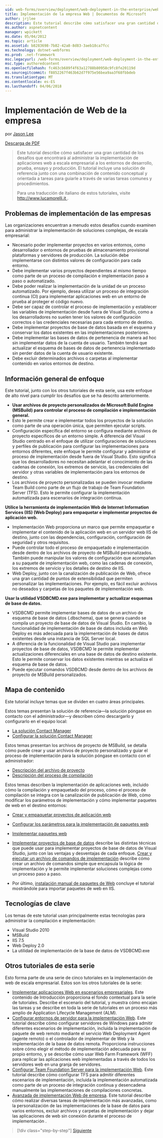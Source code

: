 ```yaml
---
uid: web-forms/overview/deployment/web-deployment-in-the-enterprise/web-deployment-in-the-enterprise
title: Implementación de la empresa Web | Documentos de Microsoft
author: jrjlee
description: Este tutorial describe cómo satisfacer una gran cantidad de los desafíos que encontrará al administrar la implementación de aplicaciones web a escala empresarial para desarrollo...
ms.author: aspnetcontent
manager: wpickett
ms.date: 05/04/2012
ms.topic: article
ms.assetid: b8283698-7b82-42a8-8d83-3aeb18ca7fcc
ms.technology: dotnet-webforms
ms.prod: .net-framework
msc.legacyurl: /web-forms/overview/deployment/web-deployment-in-the-enterprise/web-deployment-in-the-enterprise
msc.type: authoredcontent
ms.openlocfilehash: fc463cb689f4f63a12788b80958c9fc8fe20119d
ms.sourcegitcommit: f8852267f463b62d7f975e56bea9aa3f68fbbdeb
ms.translationtype: MT
ms.contentlocale: es-ES
ms.lasthandoff: 04/06/2018
---
```

<a name="web-deployment-in-the-enterprise"></a>Implementación de Web de la empresa
====================
por [Jason Lee](https://github.com/jrjlee)

[Descarga de PDF](https://msdnshared.blob.core.windows.net/media/MSDNBlogsFS/prod.evol.blogs.msdn.com/CommunityServer.Blogs.Components.WeblogFiles/00/00/00/63/56/8130.DeployingWebAppsInEnterpriseScenarios.pdf)

> Este tutorial describe cómo satisfacer una gran cantidad de los desafíos que encontrará al administrar la implementación de aplicaciones web a escala empresarial a los entornos de desarrollo, prueba, ensayo y producción. El tutorial incluye una solución de referencia junto con una combinación de contenido conceptual y orientada a tareas para guiarle a través de varias tareas comunes y procedimientos.
> 
> Para una traducción de italiano de estos tutoriales, visite [ http://www.lucamorelli.it ](http://www.lucamorelli.it).


## <a name="enterprise-deployment-challenges"></a>Problemas de implementación de las empresas

Las organizaciones encuentran a menudo estos desafíos cuando examinen para administrar la implementación de soluciones complejas, de escala empresarial:

- Necesario poder implementar proyectos en varios entornos, como desarrollador o entornos de pruebas de almacenamiento provisional plataformas y servidores de producción. La solución debe implementarse con distintos valores de configuración para cada entorno.
- Debe implementar varios proyectos dependientes al mismo tiempo como parte de un proceso de compilación e implementación paso a paso o automatizado.
- Debe poder realizar la implementación de la unidad de un proceso automatizado. Por ejemplo, desea utilizar un proceso de integración continua (CI) para implementar aplicaciones web en un entorno de prueba al proteger el código nuevo.
- Debe ser capaz de controlar el proceso de implementación y establecer las variables de implementación desde fuera de Visual Studio, como a los desarrolladores no suelen tener los valores de configuración correctos o las credenciales necesarias para cada entorno de destino.
- Debe implementar proyectos de base de datos basada en el esquema y conservar los datos existentes en las implementaciones posteriores.
- Debe implementar las bases de datos de pertenencia de manera ad hoc sin implementar datos de la cuenta de usuario. También tendrá que actualizar el esquema de bases de datos de pertenencia implementado sin perder datos de la cuenta de usuario existente.
- Debe excluir determinados archivos o carpetas al implementar contenido en varios entornos de destino.

## <a name="overview-of-approach"></a>Información general de enfoque

Este tutorial, junto con los otros tutoriales de esta serie, usa este enfoque de alto nivel para cumplir los desafíos que se ha descrito anteriormente.

- **Usar archivos de proyecto personalizados de Microsoft Build Engine (MSBuild) para controlar el proceso de compilación e implementación general.**
- Esto le permite crear e implementar todos los proyectos de la solución como parte de una operación única, que permiten ejecutar scripts.
- Configuración específica del entorno se configura mediante archivos de proyecto específicos de un entorno simple. A diferencia del Visual Studio centrado en el enfoque de utilizar configuraciones de soluciones y perfiles de publicación para configurar las implementaciones para entornos diferentes, este enfoque le permite configurar y administrar el proceso de implementación desde fuera de Visual Studio. Esto significa que los desarrolladores no necesitan adelantar el conocimiento de las cadenas de conexión, los extremos de servicio, las credenciales del servidor y otras variables de implementación para los entornos de destino.
- Los archivos de proyecto personalizadas se pueden invocar mediante Team Build como parte de un flujo de trabajo de Team Foundation Server (TFS). Esto le permite configurar la implementación automatizada para escenarios de integración continua.

**Utilice la herramienta de implementación Web de Internet Information Services (IIS) (Web Deploy) para empaquetar e implementar proyectos de aplicación web.**

- Implementación Web proporciona un marco que permite empaquetar e implementar el contenido de la aplicación web en un servidor web IIS de destino, junto con las dependencias, configuración, configuración de seguridad y otros requisitos.
- Puede controlar todo el proceso de empaquetado e implementación desde dentro de los archivos de proyecto de MSBuild personalizados. También puede manipular los valores de configuración que acompañan a su paquete de implementación web, como las cadenas de conexión, los extremos de servicio y los detalles de destino de IIS.
- Web Deploy, junto con la canalización de publicación de Web, ofrece una gran cantidad de puntos de extensibilidad que permiten personalizar las implementaciones. Por ejemplo, es fácil excluir archivos no deseados y carpetas de los paquetes de implementación web.

**Usar la utilidad VSDBCMD.exe para implementar y actualizar esquemas de base de datos.**

- VSDBCMD permite implementar bases de datos de un archivo de esquema de base de datos (.dbschema), que se genera cuando se compila un proyecto de base de datos de Visual Studio. En cambio, la funcionalidad de implementación de base de datos incluida en Web Deploy es más adecuada para la implementación de bases de datos existentes desde una instancia de SQL Server local.
- A diferencia de la funcionalidad de Visual Studio para implementar proyectos de base de datos, VSDBCMD le permite implementar actualizaciones diferenciales en una base de datos de destino existente. Esto le permite conservar los datos existentes mientras se actualiza el esquema de base de datos.
- Puede ejecutar comandos VSDBCMD desde dentro de los archivos de proyecto de MSBuild personalizados.

## <a name="content-map"></a>Mapa de contenido

Este tutorial incluye temas que se dividen en cuatro áreas principales.

Estos temas presentan la solución de referencia&#x2014;la solución póngase en contacto con el administrador&#x2014;y describen cómo descargarlo y configurarlo en el equipo local:

- [La solución Contact Manager](the-contact-manager-solution.md)
- [Configurar la solución Contact Manager](setting-up-the-contact-manager-solution.md)

Estos temas presentan los archivos de proyecto de MSBuild, se detalla cómo puede crear y usar archivos de proyecto personalizado y guiar el proceso de implementación para la solución póngase en contacto con el administrador:

- [Descripción del archivo de proyecto](understanding-the-project-file.md)
- [Descripción del proceso de compilación](understanding-the-build-process.md)

Estos temas describen la implementación de aplicaciones web, incluido cómo la compilación y empaquetado del proceso, cómo el proceso de compilación se integra con la canalización de publicación de Web, cómo modificar los parámetros de implementación y cómo implementar paquetes de web en el destino entornos:

- [Crear y empaquetar proyectos de aplicación web](building-and-packaging-web-application-projects.md)
- [Configurar los parámetros para la implementación de paquetes web](configuring-parameters-for-web-package-deployment.md)
- [Implementar paquetes web](deploying-web-packages.md)

- [Implementar proyectos de base de datos](deploying-database-projects.md) describe las distintas técnicas que puede usar para implementar proyectos de base de datos de Visual Studio, junto con las ventajas y desventajas de cada enfoque. [Crear y ejecutar un archivo de comandos de implementación](creating-and-running-a-deployment-command-file.md) describe cómo crear un archivo de comandos simple que encapsula la lógica de implementación y le permite implementar soluciones complejas como un proceso paso a paso.
- Por último, [instalación manual de paquetes de Web](manually-installing-web-packages.md) concluye el tutorial mostrándole para importar paquetes de web en IIS.

## <a name="key-technologies"></a>Tecnologías de clave

Los temas de este tutorial usan principalmente estas tecnologías para administrar la compilación e implementación:

- Visual Studio 2010
- MSBuild
- IIS 7.5
- Web Deploy 2.0
- La utilidad de implementación de la base de datos de VSDBCMD.exe

## <a name="other-tutorials-in-this-series"></a>Otros tutoriales de esta serie

Esto forma parte de una serie de cinco tutoriales en la implementación de web de escala empresarial. Estos son los otros tutoriales de la serie:

- [Implementar aplicaciones Web en escenarios empresariales](../deploying-web-applications-in-enterprise-scenarios/deploying-web-applications-in-enterprise-scenarios.md). Este contenido de Introducción proporciona el fondo contextual para la serie de tutoriales. Describe el escenario del tutorial, y muestra cómo encajan las tareas y se describe en toda la serie de tutoriales en un proceso más amplio de Application Lifecycle Management (ALM).
- [Configurar entornos de servidor para la implementación Web](../configuring-server-environments-for-web-deployment/configuring-server-environments-for-web-deployment.md). Este tutorial describe cómo configurar servidores de Windows para admitir diferentes escenarios de implementación, incluida la implementación de paquete de web remoto mediante el servicio Web Deployment Agent (agente remoto) o el controlador de implementar de Web y la implementación de la base de datos remota. Proporciona instrucciones sobre cómo elegir el método de implementación adecuada para su propio entorno, y se describe cómo usar Web Farm Framework (WFF) para replicar las aplicaciones web implementadas a través de todos los servidores web en una granja de servidores.
- [Configurar Team Foundation Server para la implementación Web](../configuring-team-foundation-server-for-web-deployment/configuring-team-foundation-server-for-web-deployment.md). Este tutorial describe cómo configurar TFS para admitir diferentes escenarios de implementación, incluida la implementación automatizada como parte de un proceso de integración continua y desencadena manualmente las implementaciones de compilaciones concretas.
- [Avanzada de implementación Web de empresa](../advanced-enterprise-web-deployment/advanced-enterprise-web-deployment.md). Este tutorial describe cómo realizar diversas tareas de implementación más avanzadas, como la personalización de las implementaciones de la base de datos para varios entornos, excluir archivos y carpetas de implementación y dejar las aplicaciones de web sin conexión durante el proceso de implementación .

> [!div class="step-by-step"]
> [Siguiente](the-contact-manager-solution.md)
